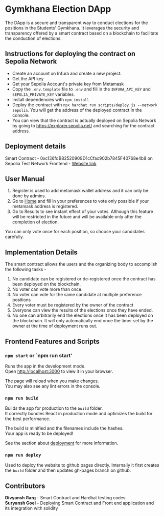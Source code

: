 # Gymkhana Election DApp
The DApp is a secure and transparent way to conduct elections for the positions in the Students' Gymkhana. It leverages the security and transparency offered by a smart contract based on a blockchain to facilitate the conduction of elections.

## Instructions for deploying the contract on Sepolia Network
- Create an account on Infura and create a new project.
- Get the API key
- Get your Sepolia Account's private key from Metamask
- Copy the `.env.template` file to `.env` and fill in the `INFURA_API_KEY` and `SEPOLIA_PRIVATE_KEY` variables.
- Install dependencies with `npm install`
- Deploy the contract with `npx hardhat run scripts/deploy.js --network sepolia`. You will get the address of the deployed contract in the console.
- You can view that the contract is actually deployed on Sepolia Network by going to https://explorer.sepolia.net/ and searching for the contract address.

## Deployment details
Smart Contract - 0xc136fdB82520909D1cCfac902b7845F40768e4b8 on Sepolia Test Network
Frontend - [Website link](https://surya2003-real.github.io/Gymkhana-election-dapp/)

## User Manual
1. Register is used to add metamask wallet address and it can only be done by admins.
2. Go to [Home](https://surya2003-real.github.io/Gymkhana-election-dapp) and fill in your preferences to vote only possible if your metamask address is registered.
3. Go to Results to see instant effect of your votes. Although this feature will be restricted in the future and will be available only after the completion of election.

You can only vote once for each position, so choose your candidates carefully.

## Implementation Details
The smart contract allows the users and the organizing body to accomplish the following tasks - 
1. No candidate can be registered or de-registered once the contract has been deployed on the blockchain.
2. No voter can vote more than once. 
3. No voter can vote for the same candidate at multiple preference positions
4. Every voter must be registered by the owner of the contract
5. Everyone can view the results of the elections once they have ended.
6. No one can arbitrarily end the elections once it has been deployed on the blockchain. It will only automatically end once the timer set by the owner at the time of deployment runs out.

## Frontend Features and Scripts

### `npm start` or `npm run start'

Runs the app in the development mode.\
Open [http://localhost:3000](http://localhost:3000) to view it in your browser.

The page will reload when you make changes.\
You may also see any lint errors in the console.

### `npm run build`

Builds the app for production to the `build` folder.\
It correctly bundles React in production mode and optimizes the build for the best performance.

The build is minified and the filenames include the hashes.\
Your app is ready to be deployed!

See the section about [deployment](https://facebook.github.io/create-react-app/docs/deployment) for more information.

### `npm run deploy`

Used to deploy the website to github pages directly.
Internally it first creates the `build` folder and then updates gh-pages branch on github.

## Contributors
**Divyansh Garg** - Smart Contract and Hardhat testing codes\
**Suryansh Goel** - Deploying Smart Contract and Front end application and its integration with solidity

<!-- ALL-CONTRIBUTORS-LIST:START - Do not remove or modify this section -->
<!-- prettier-ignore-start -->
<!-- markdownlint-disable -->

<!-- markdownlint-restore -->
<!-- prettier-ignore-end -->

<!-- ALL-CONTRIBUTORS-LIST:END -->
